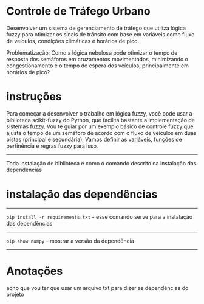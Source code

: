 # Controle de Tráfego Urbano

Desenvolver um sistema de gerenciamento de tráfego que utiliza lógica fuzzy para otimizar os sinais de trânsito com base em variáveis como fluxo de veículos, condições climáticas e horários de pico.

Problematização: Como a lógica nebulosa pode otimizar  o tempo de resposta dos semáforos em cruzamentos movimentados, minimizando o congestionamento e o tempo de espera dos veículos, principalmente em horários de pico?

# instruções 


Para começar a desenvolver o trabalho em lógica fuzzy, você pode usar a biblioteca scikit-fuzzy do Python, que facilita bastante a implementação de sistemas fuzzy. Vou te guiar por um exemplo básico de controle fuzzy que ajusta o tempo de um semáforo de acordo com o fluxo de veículos em duas pistas (principal e secundária). Vamos definir as variáveis, funções de pertinência e regras fuzzy para isso.

<hr>
Toda instalação de biblioteca é como o comando descrito na instalação das dependências

# instalação das dependências
<hr>

`pip install -r requirements.txt` - esse comando serve para a instalação das dependências

<hr>

`pip show numpy` - mostrar a versão da dependência

<hr>

# Anotações

acho que vou ter que usar um arquivo txt para dizer as dependências do projeto
